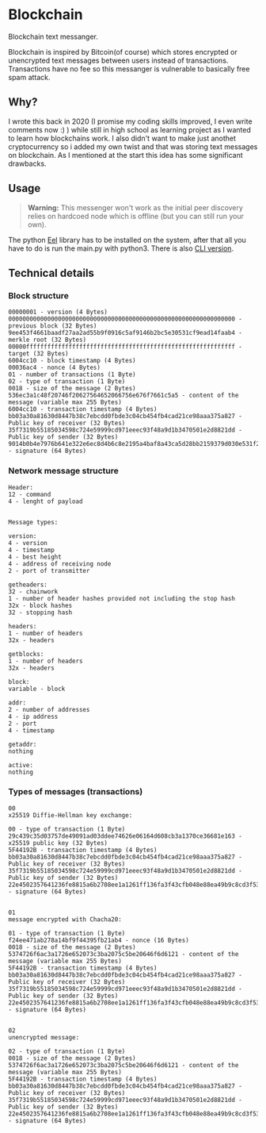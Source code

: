 # Blockchain
Blockchain text messanger.

Blockchain is inspired by Bitcoin(of course) which stores encrypted or unencrypted text messages between users instead of transactions. Transactions have no fee so this messanger is vulnerable to basically free spam attack.

## Why?
I wrote this back in 2020 (I promise my coding skills improved, I even write comments now :) ) while still in high school as learning project as I wanted to learn how blockchains work. I also didn't want to make just anothet cryptocurrency so i added my own twist and that was storing text messages on blockchain. As I mentioned at the start this idea has some significant drawbacks.

## Usage
> **Warning:** This messenger won't work as the initial peer discovery relies on hardcoed node which is offline (but you can still run your own).

The python [Eel](https://github.com/lixkel/Blockchain) library has to be installed on the system, after that all you have to do is run the main.py with python3. There is also [CLI version](https://github.com/lixkel/Blockchain).

## Technical details

### Block structure
```
00000001 - version (4 Bytes)
0000000000000000000000000000000000000000000000000000000000000000 - previous block (32 Bytes)
9ee453f4661baadf27aa2ad55b9f0916c5af9146b2bc5e30531cf9ead14faab4 - merkle root (32 Bytes)
00000fffffffffffffffffffffffffffffffffffffffffffffffffffffffffff - target (32 Bytes)
6004cc10 - block timestamp (4 Bytes)
00036ac4 - nonce (4 Bytes)
01 - number of transactions (1 Byte)
02 - type of transaction (1 Byte)
0018 - size of the message (2 Bytes)
536ec3a1c48f20746f20627564652066756e676f7661c5a5 - content of the message (variable max 255 Bytes)
6004cc10 - transaction timestamp (4 Bytes)
bb03a30a81630d8447b38c7ebcdd0fbde3c04cb454fb4cad21ce98aaa375a827 - Public key of receiver (32 Bytes)
35f7319b55185034598c724e59999cd971eeec93f48a9d1b3470501e2d8821dd - Public key of sender (32 Bytes)
9014b0b4e7976b641e322e6ec8d4b6c8e2195a4baf8a43ca5d28bb2159379d030e531f2da8e55edb9597e3e959995cdc9b7bc11b6f849e479d9b8536f52d880f - signature (64 Bytes)
```

### Network message structure
```
Header:
12 - command
4 - lenght of payload


Message types:

version:
4 - version
4 - timestamp
4 - best height
4 - address of receiving node
2 - port of transmitter

getheaders:
32 - chainwork
1 - number of header hashes provided not including the stop hash
32x - block hashes
32 - stopping hash

headers:
1 - number of headers
32x - headers

getblocks:
1 - number of headers
32x - headers

block:
variable - block

addr:
2 - number of addresses
4 - ip address
2 - port
4 - timestamp

getaddr:
nothing

active:
nothing
```

### Types of messages (transactions)
```
00
x25519 Diffie-Hellman key exchange:

00 - type of transaction (1 Byte)
29c439c35d03757de49091ad03ddee74626e06164d608cb3a1370ce36681e163 - x25519 public key (32 Bytes)
5F44192B - transaction timestamp (4 Bytes)
bb03a30a81630d8447b38c7ebcdd0fbde3c04cb454fb4cad21ce98aaa375a827 - Public key of receiver (32 Bytes)
35f7319b55185034598c724e59999cd971eeec93f48a9d1b3470501e2d8821dd - Public key of sender (32 Bytes)
22e4502357641236fe8815a6b2708ee1a1261ff136fa3f43cfb048e88ea49b9c8cd3f53c349fafcca6aac6a492767f3df3839bc309c3ca66bb6da143565f3c0e - signature (64 Bytes)


01
message encrypted with Chacha20:

01 - type of transaction (1 Byte)
f24ee471ab278a14bf9f44395fb21ab4 - nonce (16 Bytes)
0018 - size of the message (2 Bytes)
5374726f6ac3a1726e652073c3ba2075c5be20646f6d6121 - content of the message (variable max 255 Bytes)
5F44192B - transaction timestamp (4 Bytes)
bb03a30a81630d8447b38c7ebcdd0fbde3c04cb454fb4cad21ce98aaa375a827 - Public key of receiver (32 Bytes)
35f7319b55185034598c724e59999cd971eeec93f48a9d1b3470501e2d8821dd - Public key of sender (32 Bytes)
22e4502357641236fe8815a6b2708ee1a1261ff136fa3f43cfb048e88ea49b9c8cd3f53c349fafcca6aac6a492767f3df3839bc309c3ca66bb6da143565f3c0e - signature (64 Bytes)


02
unencrypted message:

02 - type of transaction (1 Byte)
0018 - size of the message (2 Bytes)
5374726f6ac3a1726e652073c3ba2075c5be20646f6d6121 - content of the message (variable max 255 Bytes)
5F44192B - transaction timestamp (4 Bytes)
bb03a30a81630d8447b38c7ebcdd0fbde3c04cb454fb4cad21ce98aaa375a827 - Public key of receiver (32 Bytes)
35f7319b55185034598c724e59999cd971eeec93f48a9d1b3470501e2d8821dd - Public key of sender (32 Bytes)
22e4502357641236fe8815a6b2708ee1a1261ff136fa3f43cfb048e88ea49b9c8cd3f53c349fafcca6aac6a492767f3df3839bc309c3ca66bb6da143565f3c0e - signature (64 Bytes)
```